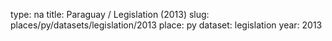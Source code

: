 type: na
title: Paraguay / Legislation (2013)
slug: places/py/datasets/legislation/2013
place: py
dataset: legislation
year: 2013
